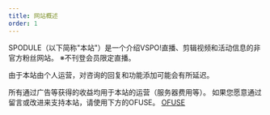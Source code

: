 ```yaml
---
title: 网站概述
order: 1
---
```


SPODULE（以下简称"本站"）是一个介绍VSPO!直播、剪辑视频和活动信息的非官方粉丝网站。
※不刊登会员限定直播。

由于本站由个人运营，对咨询的回复和功能添加可能会有所延迟。

所有通过广告等获得的收益均用于本站的运营（服务器费用等）。
如果您愿意通过留言或改进来支持本站，请使用下方的OFUSE。
[OFUSE](https://ofuse.me/d202a56f)